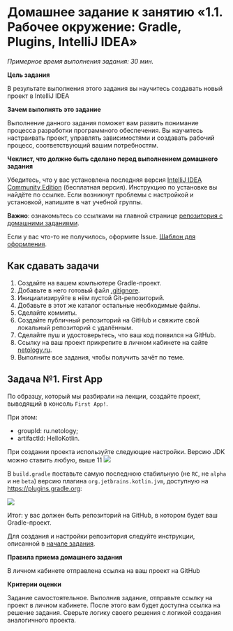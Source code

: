 # Домашнее задание к занятию «1.1. Рабочее окружение: Gradle, Plugins, IntelliJ IDEA»

*Примерное время выполнения задания: 30 мин.*

**Цель задания**

В результате выполнения этого задания вы научитесь создавать новый проект в IntelliJ IDEA

**Зачем выполнять это задание**

Выполнение данного задания поможет вам развить понимание процесса разработки программного обеспечения. Вы научитесь настраивать проект, управлять зависимостями и создавать рабочий процесс, соответствующий вашим потребностям.

**Чеклист, что должно быть сделано перед выполнением домашнего задания**

Убедитесь, что у вас установлена последняя версия [IntelliJ IDEA Community Edition](https://github.com/netology-code/guides/tree/master/intellij_idea) (бесплатная версия). Инструкцию по установке вы найдёте по ссылке. Если возникнут проблемы с настройкой и установкой, напишите в чат учебной группы.


**Важно**: ознакомьтесь со ссылками на главной странице [репозитория с домашними заданиями](../README.md).

Если у вас что-то не получилось, оформите Issue. [Шаблон для оформления](../report-requirements.md).

## Как сдавать задачи

1. Создайте на вашем компьютере Gradle-проект.
1. Добавьте в него готовый файл [.gitignore](../.gitignore).
1. Инициализируйте в нём пустой Git-репозиторий.
1. Добавьте в этот же каталог остальные необходимые файлы.
1. Сделайте коммиты.
1. Создайте публичный репозиторий на GitHub и свяжите свой локальный репозиторий с удалённым.
1. Сделайте пуш и удостоверьтесь, что ваш код появился на GitHub.
1. Ссылку на ваш проект прикрепите в личном кабинете на сайте [netology.ru](https://netology.ru).
1. Выполните все задания, чтобы получить зачёт по теме.


## Задача №1. First App

По образцу, который мы разбирали на лекции, создайте проект, выводящий в консоль `First App!`.

При этом:
* groupId: ru.netology;
* artifactId: HelloKotlin.

При создании проекта используйте следующие настройки. Версию JDK можно ставить любую, выше 11
![](pic/idea-settings.png)

В `build.gradle` поставьте самую последнюю стабильную (не `RC`, не `alpha` и не `beta`) версию плагина `org.jetbrains.kotlin.jvm`, доступную на https://plugins.gradle.org:

![](pic/gradle-plugins.png)

Итог: у вас должен быть репозиторий на GitHub, в котором будет ваш Gradle-проект.

Для создания и настройки репозитория следуйте инструкции, описанной в [начале задания](#как-сдавать-задачи).


**Правила приема домашнего задания**

В личном кабинете отправлена ссылка на ваш проект на GitHub

**Критерии оценки**

Задание самостоятельное. Выполнив задание, отправьте ссылку на проект в личном кабинете. После этого вам будет доступна ссылка на решение задания. Сверьте логику своего решения с логикой создания аналогичного проекта.
